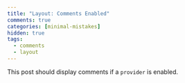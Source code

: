 ```yaml
---
title: "Layout: Comments Enabled"
comments: true
categories: [minimal-mistakes]
hidden: true
tags:
  - comments
  - layout
---
```


This post should display comments if a `provider` is enabled.
